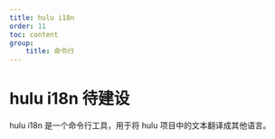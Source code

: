 ```yaml
---
title: hulu i18n
order: 11
toc: content
group: 
    title: 命令行
---
```


# hulu i18n <Badge>待建设</Badge>

hulu i18n 是一个命令行工具，用于将 hulu 项目中的文本翻译成其他语言。


